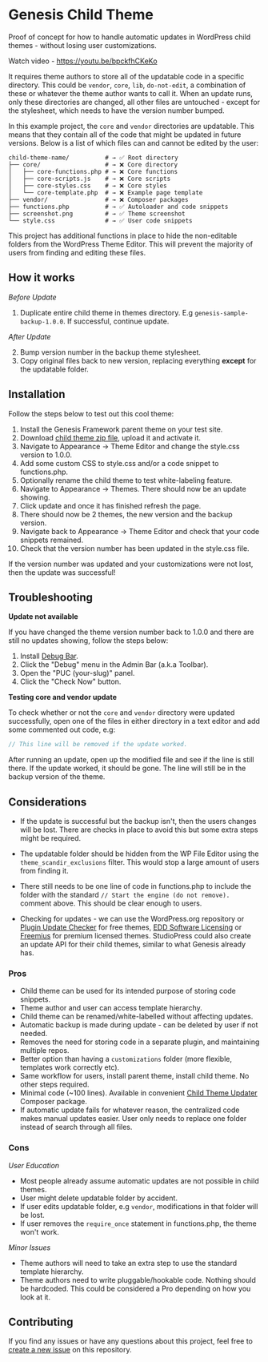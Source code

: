# Genesis Child Theme

Proof of concept for how to handle automatic updates in WordPress child themes - without losing user customizations.

Watch video - https://youtu.be/bpckfhCKeKo

It requires theme authors to store all of the updatable code in a specific directory. This could be `vendor`, `core`, `lib`, `do-not-edit`, a combination of these or whatever the theme author wants to call it. When an update runs, only these directories are changed, all other files are untouched - except for the stylesheet, which needs to have the version number bumped.

In this example project, the `core` and `vendor` directories are updatable. This means that they contain all of the code that might be updated in future versions. Below is a list of which files can and cannot be edited by the user:

```shell
child-theme-name/          # → ✅ Root directory
├── core/                  # → ❌ Core directory
│   ├── core-functions.php # → ❌ Core functions
│   ├── core-scripts.js    # → ❌ Core scripts
│   ├── core-styles.css    # → ❌ Core styles
│   └── core-template.php  # → ❌ Example page template
├── vendor/                # → ❌ Composer packages
├── functions.php          # → ✅ Autoloader and code snippets
├── screenshot.png         # → ✅ Theme screenshot
└── style.css              # → ✅ User code snippets
```

This project has additional functions in place to hide the non-editable folders from the WordPress Theme Editor. This will prevent the majority of users from finding and editing these files.


## How it works

_Before Update_

1. Duplicate entire child theme in themes directory. E.g `genesis-sample-backup-1.0.0`. If successful, continue update.

_After Update_

2. Bump version number in the backup theme stylesheet.
3. Copy original files back to new version, replacing everything __except__ for the updatable folder.

## Installation

Follow the steps below to test out this cool theme:

1. Install the Genesis Framework parent theme on your test site.
2. Download [child theme zip file](https://github.com/seothemes/genesis-child-theme/archive/master.zip), upload it and activate it.
3. Navigate to Appearance → Theme Editor and change the style.css version to 1.0.0.
4. Add some custom CSS to style.css and/or a code snippet to functions.php.
5. Optionally rename the child theme to test white-labeling feature.
6. Navigate to Appearance → Themes. There should now be an update showing.
7. Click update and once it has finished refresh the page.
8. There should now be 2 themes, the new version and the backup version.
9. Navigate back to Appearance → Theme Editor and check that your code snippets remained.
10. Check that the version number has been updated in the style.css file.

If the version number was updated and your customizations were not lost, then the update was successful!

## Troubleshooting

__Update not available__

If you have changed the theme version number back to 1.0.0 and there are still no updates showing, follow the steps below:

1. Install [Debug Bar](https://wordpress.org/plugins/debug-bar/).
2. Click the "Debug" menu in the Admin Bar (a.k.a Toolbar).
3. Open the "PUC (your-slug)" panel.
4. Click the "Check Now" button.

__Testing core and vendor update__

To check whether or not the `core` and `vendor` directory were updated successfully, open one of the files in either directory in a text editor and add some commented out code, e.g:

```php
// This line will be removed if the update worked.
```

After running an update, open up the modified file and see if the line is still there. If the update worked, it should be gone. The line will still be in the backup version of the theme.


## Considerations

- If the update is successful but the backup isn't, then the users changes will be lost. There are checks in place to avoid this but some extra steps might be required.

- The updatable folder should be hidden from the WP File Editor using the `theme_scandir_exclusions` filter. This would stop a large amount of users from finding it.

- There still needs to be one line of code in functions.php to include the folder with the standard `// Start the engine (do not remove).` comment above. This should be clear enough to users.

- Checking for updates - we can use the WordPress.org repository or [Plugin Update Checker](https://github.com/YahnisElsts/plugin-update-checker) for free themes, [EDD Software Licensing](https://easydigitaldownloads.com/downloads/software-licensing/) or [Freemius](https://freemius.com/) for premium licensed themes. StudioPress could also create an update API for their child themes, similar to what Genesis already has.

### Pros

- Child theme can be used for its intended purpose of storing code snippets.
- Theme author and user can access template hierarchy.
- Child theme can be renamed/white-labelled without affecting updates.
- Automatic backup is made during update - can be deleted by user if not needed.
- Removes the need for storing code in a separate plugin, and maintaining multiple repos.
- Better option than having a `customizations` folder (more flexible, templates work correctly etc).
- Same workflow for users, install parent theme, install child theme. No other steps required.
- Minimal code (~100 lines). Available in convenient [Child Theme Updater](https://github.com/seothemes/child-theme-updater) Composer package.
- If automatic update fails for whatever reason, the centralized code makes manual updates easier. User only needs to replace one folder instead of search through all files.

### Cons

_User Education_

- Most people already assume automatic updates are not possible in child themes.
- User might delete updatable folder by accident.
- If user edits updatable folder, e.g `vendor`, modifications in that folder will be lost.
- If user removes the `require_once` statement in functions.php, the theme won't work.

_Minor Issues_

- Theme authors will need to take an extra step to use the standard template hierarchy.
- Theme authors need to write pluggable/hookable code. Nothing should be hardcoded. This could be considered a Pro depending on how you look at it.

## Contributing

If you find any issues or have any questions about this project, feel free to [create a new issue](https://github.com/seothemes/genesis-child-theme/issues/new) on this repository.

